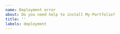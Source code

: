 ```yaml
---
name: Deployment error
about: Do you need help to install My-Portfolio?
title: ''
labels: deployment
---
```

